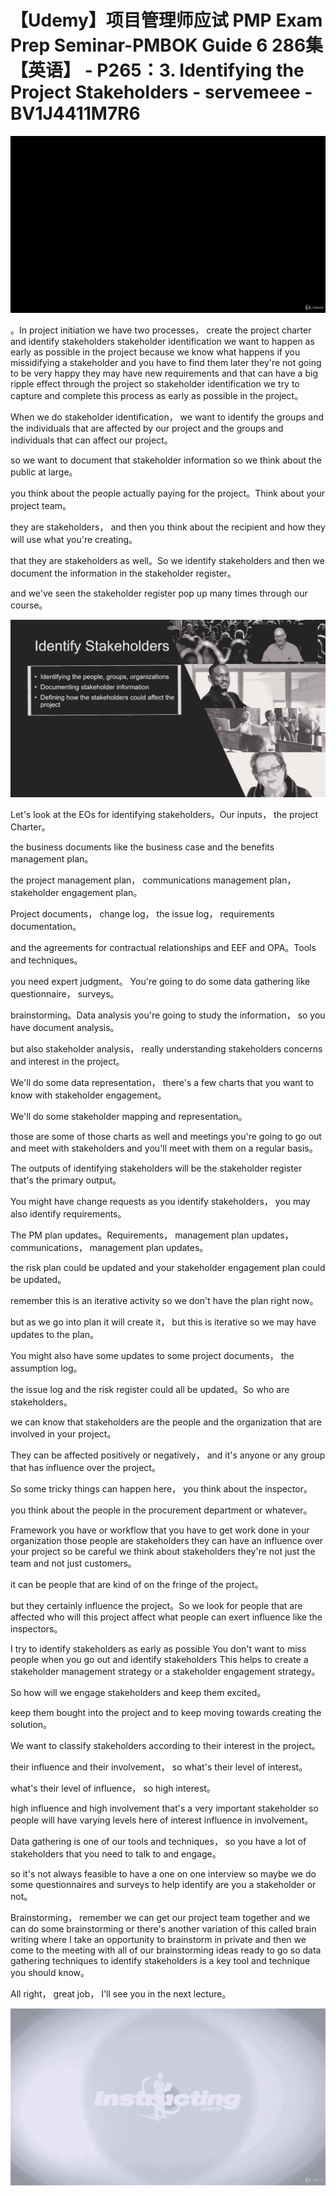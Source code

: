 # 【Udemy】项目管理师应试 PMP Exam Prep Seminar-PMBOK Guide 6  286集【英语】 - P265：3. Identifying the Project Stakeholders - servemeee - BV1J4411M7R6

![](img/b97664ca7e119683e5f8db56a44279fb_0.png)

。In project initiation we have two processes， create the project charter and identify stakeholders stakeholder identification we want to happen as early as possible in the project because we know what happens if you missidifying a stakeholder and you have to find them later they're not going to be very happy they may have new requirements and that can have a big ripple effect through the project so stakeholder identification we try to capture and complete this process as early as possible in the project。

When we do stakeholder identification， we want to identify the groups and the individuals that are affected by our project and the groups and individuals that can affect our project。

 so we want to document that stakeholder information so we think about the public at large。

 you think about the people actually paying for the project。Think about your project team。

 they are stakeholders， and then you think about the recipient and how they will use what you're creating。

 that they are stakeholders as well。So we identify stakeholders and then we document the information in the stakeholder register。

 and we've seen the stakeholder register pop up many times through our course。



![](img/b97664ca7e119683e5f8db56a44279fb_2.png)

Let's look at the EOs for identifying stakeholders。Our inputs， the project Charter。

 the business documents like the business case and the benefits management plan。

 the project management plan， communications management plan， stakeholder engagement plan。

Project documents， change log， the issue log， requirements documentation。

 and the agreements for contractual relationships and EEF and OPA。Tools and techniques。

 you need expert judgment。 You're going to do some data gathering like questionnaire， surveys。

 brainstorming。Data analysis you're going to study the information， so you have document analysis。

 but also stakeholder analysis， really understanding stakeholders concerns and interest in the project。

We'll do some data representation， there's a few charts that you want to know with stakeholder engagement。

We'll do some stakeholder mapping and representation。

 those are some of those charts as well and meetings you're going to go out and meet with stakeholders and you'll meet with them on a regular basis。

The outputs of identifying stakeholders will be the stakeholder register that's the primary output。

You might have change requests as you identify stakeholders， you may also identify requirements。

The PM plan updates。Requirements， management plan updates， communications， management plan updates。

 the risk plan could be updated and your stakeholder engagement plan could be updated。

 remember this is an iterative activity so we don't have the plan right now。

 but as we go into plan it will create it， but this is iterative so we may have updates to the plan。

You might also have some updates to some project documents， the assumption log。

 the issue log and the risk register could all be updated。So who are stakeholders。

 we can know that stakeholders are the people and the organization that are involved in your project。

They can be affected positively or negatively， and it's anyone or any group that has influence over the project。

So some tricky things can happen here， you think about the inspector。

 you think about the people in the procurement department or whatever。

Framework you have or workflow that you have to get work done in your organization those people are stakeholders they can have an influence over your project so be careful we think about stakeholders they're not just the team and not just customers。

 it can be people that are kind of on the fringe of the project。

 but they certainly influence the project。So we look for people that are affected who will this project affect what people can exert influence like the inspectors。

 I try to identify stakeholders as early as possible You don't want to miss people when you go out and identify stakeholders This helps to create a stakeholder management strategy or a stakeholder engagement strategy。

 So how will we engage stakeholders and keep them excited。

 keep them bought into the project and to keep moving towards creating the solution。

We want to classify stakeholders according to their interest in the project。

 their influence and their involvement， so what's their level of interest。

 what's their level of influence， so high interest。

 high influence and high involvement that's a very important stakeholder so people will have varying levels here of interest influence in involvement。

Data gathering is one of our tools and techniques， so you have a lot of stakeholders that you need to talk to and engage。

 so it's not always feasible to have a one on one interview so maybe we do some questionnaires and surveys to help identify are you a stakeholder or not。

Brainstorming， remember we can get our project team together and we can do some brainstorming or there's another variation of this called brain writing where I take an opportunity to brainstorm in private and then we come to the meeting with all of our brainstorming ideas ready to go so data gathering techniques to identify stakeholders is a key tool and technique you should know。

All right， great job， I'll see you in the next lecture。



![](img/b97664ca7e119683e5f8db56a44279fb_4.png)